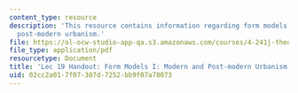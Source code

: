 ```yaml
---
content_type: resource
description: 'This resource contains information regarding form models I: modern and
  post-modern urbanism.'
file: https://ol-ocw-studio-app-qa.s3.amazonaws.com/courses/4-241j-theory-of-city-form-spring-2013/02cc2a017f07307d7252bb9f07a78073_MIT4_241JS13_handout19.pdf
file_type: application/pdf
resourcetype: Document
title: 'Lec 19 Handout: Form Models I: Modern and Post-modern Urbanism'
uid: 02cc2a01-7f07-307d-7252-bb9f07a78073
---
```

